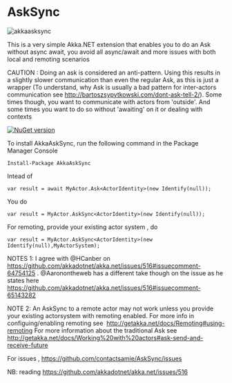 # AskSync

![akkaasksync](https://cloud.githubusercontent.com/assets/2102748/24671142/8d40bca8-193e-11e7-800a-4073063b286d.png)

This is a very simple Akka.NET extension that enables you to do an Ask without async await, you avoid all async/await and more issues with both local and remoting scenarios


CAUTION :  Doing an ask is considered an anti-pattern. Using this results in a slightly slower communication than even the regular Ask, as this is just a wrapper (To understand, why Ask is usually a bad pattern for inter-actors communication see http://bartoszsypytkowski.com/dont-ask-tell-2/). Some times though, you want to communicate with actors from 'outside'. And some times you want to do so without 'awaiting' on it or dealing with contexts


[![NuGet version](https://img.shields.io/nuget/v/AkkaAskSync.svg?style=flat-square)](https://www.nuget.org/packages/AkkaAskSync)




To install AkkaAskSync, run the following command in the Package Manager Console

    Install-Package AkkaAskSync

Intead of

    var result = await MyActor.Ask<ActorIdentity>(new Identify(null));

You do 

    var result = MyActor.AskSync<ActorIdentity>(new Identify(null));

For remoting, provide your existing actor system , do 

    var result = MyActor.AskSync<ActorIdentity>(new Identify(null),MyActorSystem);

NOTES 1: I agree with @HCanber on https://github.com/akkadotnet/akka.net/issues/516#issuecomment-64754125 . @Aaronontheweb has a different take though on the issue as he states here https://github.com/akkadotnet/akka.net/issues/516#issuecomment-65143282 

NOTE 2: An AskSync to a remote actor may not work unless you provide your existing actorsystem with remoting enabled. For more info in configuing/enabling remoting see  http://getakka.net/docs/Remoting#using-remoting  For more information about the traditional Ask see http://getakka.net/docs/Working%20with%20actors#ask-send-and-receive-future


For issues , https://github.com/contactsamie/AskSync/issues






NB: reading https://github.com/akkadotnet/akka.net/issues/516
